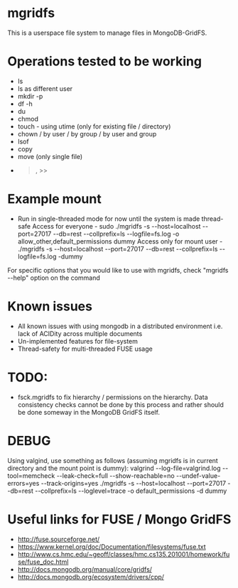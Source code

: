 mgridfs
=======
This is a userspace file system to manage files in MongoDB-GridFS.


Operations tested to be working
================================
- ls
- ls as different user
- mkdir -p 
- df -h 
- du
- chmod
- touch - using utime (only for existing file / directory)
- chown / by user / by group / by user and group
- lsof
- copy
- move (only single file)
- >, >>

Example mount
================
- Run in single-threaded mode for now until the system is made thread-safe
Access for everyone - sudo ./mgridfs -s --host=localhost --port=27017 --db=rest --collprefix=ls --logfile=fs.log -o allow_other,default_permissions dummy
Access only for mount user - ./mgridfs -s --host=localhost --port=27017 --db=rest --collprefix=ls --logfile=fs.log -dummy

For specific options that you would like to use with mgridfs, check "mgridfs --help" option on the command

Known issues
===============
- All known issues with using mongodb in a distributed environment i.e. lack of ACIDity across multiple documents
- Un-implemented features for file-system
- Thread-safety for multi-threaded FUSE usage

TODO:
==============
- fsck.mgridfs to fix hierarchy / permissions on the hierarchy. Data consistency checks cannot be done by this process and rather should be done someway in the MongoDB GridFS itself.

DEBUG
========
Using valgind, use something as follows (assuming mgridfs is in current directory and the mount point is dummy):
valgrind --log-file=valgrind.log --tool=memcheck --leak-check=full --show-reachable=no --undef-value-errors=yes --track-origins=yes ./mgridfs -s --host=localhost --port=27017 --db=rest --collprefix=ls --loglevel=trace -o default_permissions -d dummy

Useful links for FUSE / Mongo GridFS
========================================
- http://fuse.sourceforge.net/
- https://www.kernel.org/doc/Documentation/filesystems/fuse.txt
- http://www.cs.hmc.edu/~geoff/classes/hmc.cs135.201001/homework/fuse/fuse_doc.html
- http://docs.mongodb.org/manual/core/gridfs/
- http://docs.mongodb.org/ecosystem/drivers/cpp/
